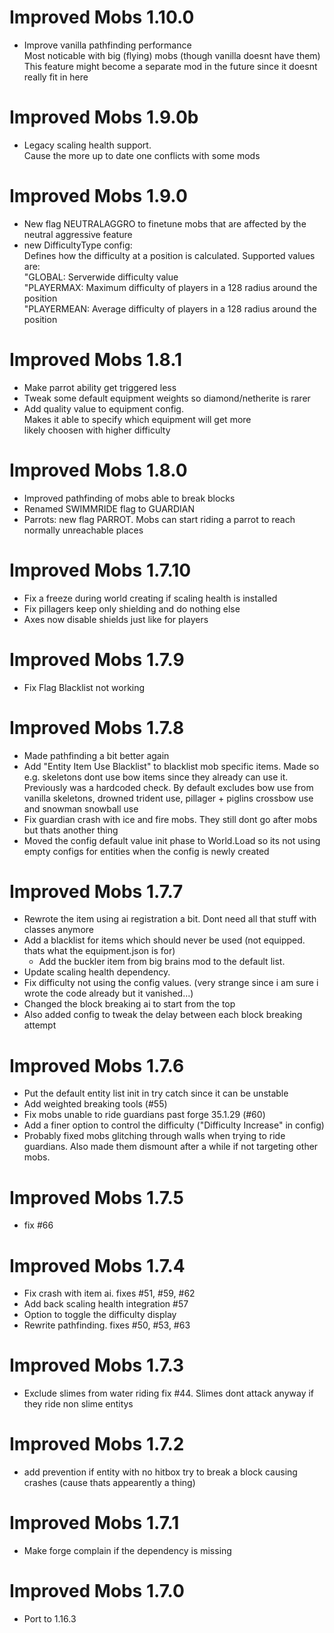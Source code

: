 Improved Mobs 1.10.0
================
- Improve vanilla pathfinding performance  
  Most noticable with big (flying) mobs (though vanilla doesnt have them)  
  This feature might become a separate mod in the future since it doesnt really fit in here

Improved Mobs 1.9.0b
================
- Legacy scaling health support.  
  Cause the more up to date one conflicts with some mods

Improved Mobs 1.9.0
================
- New flag NEUTRALAGGRO to finetune mobs that are affected by the neutral aggressive feature
- new DifficultyType config:  
  Defines how the difficulty at a position is calculated. Supported values are:  
  "GLOBAL: Serverwide difficulty value  
  "PLAYERMAX: Maximum difficulty of players in a 128 radius around the position  
  "PLAYERMEAN: Average difficulty of players in a 128 radius around the position

Improved Mobs 1.8.1
================
- Make parrot ability get triggered less
- Tweak some default equipment weights so diamond/netherite is rarer
- Add quality value to equipment config.  
  Makes it able to specify which equipment will get more  
  likely choosen with higher difficulty

Improved Mobs 1.8.0
================
- Improved pathfinding of mobs able to break blocks
- Renamed SWIMMRIDE flag to GUARDIAN
- Parrots: new flag PARROT.
  Mobs can start riding a parrot to reach normally unreachable places

Improved Mobs 1.7.10
================
- Fix a freeze during world creating if scaling health is installed
- Fix pillagers keep only shielding and do nothing else
- Axes now disable shields just like for players

Improved Mobs 1.7.9
================
- Fix Flag Blacklist not working

Improved Mobs 1.7.8
================
- Made pathfinding a bit better again
- Add "Entity Item Use Blacklist" to blacklist mob specific items.
  Made so e.g. skeletons dont use bow items since they already can use it.
  Previously was a hardcoded check.
  By default excludes bow use from vanilla skeletons, drowned trident use, pillager + piglins crossbow use and snowman snowball use
- Fix guardian crash with ice and fire mobs. They still dont go after mobs but thats another thing
- Moved the config default value init phase to World.Load so its not using empty configs for
  entities when the config is newly created

Improved Mobs 1.7.7
================
- Rewrote the item using ai registration a bit. Dont need all that stuff with classes anymore
- Add a blacklist for items which should never be used (not equipped. thats what the equipment.json is for)
    - Add the buckler item from big brains mod to the default list.
- Update scaling health dependency.
- Fix difficulty not using the config values. (very strange since i am sure i wrote the code already but it vanished...)
- Changed the block breaking ai to start from the top
- Also added config to tweak the delay between each block breaking attempt

Improved Mobs 1.7.6
================
- Put the default entity list init in try catch since it can be unstable
- Add weighted breaking tools (#55)
- Fix mobs unable to ride guardians past forge 35.1.29 (#60)
- Add a finer option to control the difficulty ("Difficulty Increase" in config)
- Probably fixed mobs glitching through walls when trying to ride guardians.
  Also made them dismount after a while if not targeting other mobs.

Improved Mobs 1.7.5
================
- fix #66

Improved Mobs 1.7.4
================
- Fix crash with item ai. fixes #51, #59, #62
- Add back scaling health integration #57
- Option to toggle the difficulty display
- Rewrite pathfinding. fixes #50, #53, #63

Improved Mobs 1.7.3
================
- Exclude slimes from water riding fix #44. Slimes dont attack anyway if they ride non slime entitys

Improved Mobs 1.7.2
================
- add prevention if entity with no hitbox try to break a block causing crashes (cause thats appearently a thing)

Improved Mobs 1.7.1
================
- Make forge complain if the dependency is missing

Improved Mobs 1.7.0
================
- Port to 1.16.3